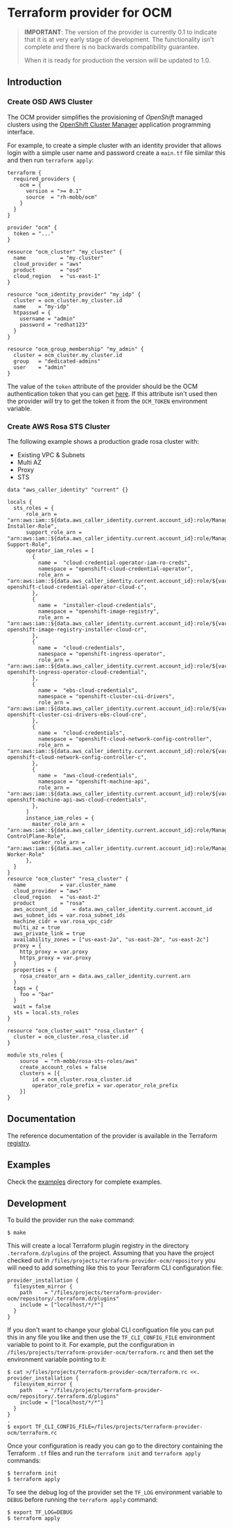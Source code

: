 # Terraform provider for OCM

> **IMPORTANT**: The version of the provider is currently 0.1 to indicate that
> it is at very early stage of development. The functionality isn't complete
> and there is no backwards compatibility guarantee.
>
> When it is ready for production the version will be updated to 1.0.

## Introduction

### Create OSD AWS Cluster

The OCM provider simplifies the provisioning of _OpenShift_ managed clusters
using the [OpenShift Cluster Manager](https://console.redhat.com/openshift)
application programming interface.

For example, to create a simple cluster with an identity provider that allows
login with a simple user name and password create a `main.tf` file similar this
and then run `terraform apply`:

```hcl
terraform {
  required_providers {
    ocm = {
      version = ">= 0.1"
      source  = "rh-mobb/ocm"
    }
  }
}

provider "ocm" {
  token = "..."
}

resource "ocm_cluster" "my_cluster" {
  name           = "my-cluster"
  cloud_provider = "aws"
  product        = "osd"
  cloud_region   = "us-east-1"
}

resource "ocm_identity_provider" "my_idp" {
  cluster = ocm_cluster.my_cluster.id
  name    = "my-idp"
  htpasswd = {
    username = "admin"
    password = "redhat123"
  }
}

resource "ocm_group_membership" "my_admin" {
  cluster = ocm_cluster.my_cluster.id
  group   = "dedicated-admins"
  user    = "admin"
}
```

The value of the `token` attribute of the provider should be the OCM
authentication token that you can get [here](https://console.redhat.com/openshift/token).
If this attribute isn't used then the provider will try to get the token it from
the `OCM_TOKEN` environment variable.

### Create AWS Rosa STS Cluster

The following example shows a production grade rosa cluster with:

* Existing VPC & Subnets
* Multi AZ
* Proxy
* STS

```
data "aws_caller_identity" "current" {}

locals {
  sts_roles = {
      role_arn = "arn:aws:iam::${data.aws_caller_identity.current.account_id}:role/ManagedOpenShift-Installer-Role",
      support_role_arn = "arn:aws:iam::${data.aws_caller_identity.current.account_id}:role/ManagedOpenShift-Support-Role",
      operator_iam_roles = [
        {
          name =  "cloud-credential-operator-iam-ro-creds",
          namespace = "openshift-cloud-credential-operator",
          role_arn = "arn:aws:iam::${data.aws_caller_identity.current.account_id}:role/${var.operator_role_prefix}-openshift-cloud-credential-operator-cloud-c",
        },
        {
          name =  "installer-cloud-credentials",
          namespace = "openshift-image-registry",
          role_arn = "arn:aws:iam::${data.aws_caller_identity.current.account_id}:role/${var.operator_role_prefix}-openshift-image-registry-installer-cloud-cr",
        },
        {
          name =  "cloud-credentials",
          namespace = "openshift-ingress-operator",
          role_arn = "arn:aws:iam::${data.aws_caller_identity.current.account_id}:role/${var.operator_role_prefix}-openshift-ingress-operator-cloud-credential",
        },
        {
          name =  "ebs-cloud-credentials",
          namespace = "openshift-cluster-csi-drivers",
          role_arn = "arn:aws:iam::${data.aws_caller_identity.current.account_id}:role/${var.operator_role_prefix}-openshift-cluster-csi-drivers-ebs-cloud-cre",
        },
        {
          name =  "cloud-credentials",
          namespace = "openshift-cloud-network-config-controller",
          role_arn = "arn:aws:iam::${data.aws_caller_identity.current.account_id}:role/${var.operator_role_prefix}-openshift-cloud-network-config-controller-c",
        },
        {
          name =  "aws-cloud-credentials",
          namespace = "openshift-machine-api",
          role_arn = "arn:aws:iam::${data.aws_caller_identity.current.account_id}:role/${var.operator_role_prefix}-openshift-machine-api-aws-cloud-credentials",
        },
      ]
      instance_iam_roles = {
        master_role_arn = "arn:aws:iam::${data.aws_caller_identity.current.account_id}:role/ManagedOpenShift-ControlPlane-Role",
        worker_role_arn = "arn:aws:iam::${data.aws_caller_identity.current.account_id}:role/ManagedOpenShift-Worker-Role"
      },    
  }
}
resource "ocm_cluster" "rosa_cluster" {
  name           = var.cluster_name
  cloud_provider = "aws"
  cloud_region   = "us-east-2"
  product        = "rosa"
  aws_account_id     = data.aws_caller_identity.current.account_id
  aws_subnet_ids = var.rosa_subnet_ids
  machine_cidr = var.rosa_vpc_cidr
  multi_az = true
  aws_private_link = true
  availability_zones = ["us-east-2a", "us-east-2b", "us-east-2c"]
  proxy = {
    http_proxy = var.proxy
    https_proxy = var.proxy
  }
  properties = {
    rosa_creator_arn = data.aws_caller_identity.current.arn
  }
  tags = {
    foo = "bar"
  }
  wait = false
  sts = local.sts_roles
}

resource "ocm_cluster_wait" "rosa_cluster" {
  cluster = ocm_cluster.rosa_cluster.id
}

module sts_roles {
    source  = "rh-mobb/rosa-sts-roles/aws"
    create_account_roles = false
    clusters = [{
        id = ocm_cluster.rosa_cluster.id
        operator_role_prefix = var.operator_role_prefix
    }]
}
```


## Documentation

The reference documentation of the provider is available in the Terraform
[registry](https://registry.terraform.io/providers/rh-mobb/ocm/latest/docs).

## Examples

Check the [examples](examples) directory for complete examples.

## Development

To build the provider run the `make` command:

```shell
$ make
```

This will create a local Terraform plugin registry in the directory
`.terraform.d/plugins` of the project. Assuming that you have the project
checked out in `/files/projects/terraform-provider-ocm/repository` you will need
to add something like this to your Terraform CLI configuration file:

```hcl
provider_installation {
  filesystem_mirror {
    path    = "/files/projects/terraform-provider-ocm/repository/.terraform.d/plugins"
    include = ["localhost/*/*"]
  }
}
```

If you don't want to change your global CLI configuation file you can put this
in any file you like and then use the `TF_CLI_CONFIG_FILE` environment variable
to point to it. For example, put the configuration in
`/files/projects/terraform-provider-ocm/terraform.rc` and then set the
environment variable pointing to it:

```shell
$ cat >/files/projects/terraform-provider-ocm/terraform.rc <<.
provider_installation {
  filesystem_mirror {
    path    = "/files/projects/terraform-provider-ocm/repository/.terraform.d/plugins"
    include = ["localhost/*/*"]
  }
}
.
$ export TF_CLI_CONFIG_FILE=/files/projects/terraform-provider-ocm/terraform.rc
```

Once your configuration is ready you can go to the directory containing the
Terraform `.tf` files and run the `terraform init` and `terraform apply`
commands:

```shell
$ terraform init
$ terraform apply
```

To see the debug log of the provider set the `TF_LOG` environment variable to
`DEBUG` before running the `terraform apply` command:

```shell
$ export TF_LOG=DEBUG
$ terraform apply
```
